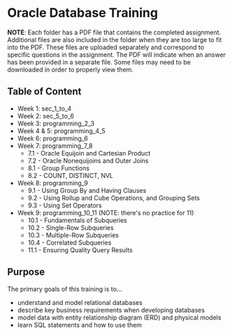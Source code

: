# Oracle Database Training

**NOTE**: Each folder has a PDF file that contains the completed assignment. Additional files are also included in the folder when they are too large to fit into the PDF. These files are uploaded separately and correspond to specific questions in the assignment. The PDF will indicate when an answer has been provided in a separate file. Some files may need to be downloaded in order to properly view them.

## Table of Content
* Week 1: sec_1_to_4
* Week 2: sec_5_to_6
* Week 3: programming_2_3
* Week 4 & 5: programming_4_5
* Week 6: programming_6
* Week 7: programming_7_8
  * 7.1 - Oracle Equijoin and Cartesian Product
  * 7.2 - Oracle Nonequijoins and Outer Joins
  * 8.1 - Group Functions
  * 8.2 - COUNT, DISTINCT, NVL
* Week 8: programming_9
  * 9.1 - Using Group By and Having Clauses
  * 9.2 - Using Rollup and Cube Operations, and Grouping Sets
  * 9.3 - Using Set Operators
* Week 9: programming_10_11 (NOTE: there's no practice for 11)
  * 10.1 - Fundamentals of Subqueries
  * 10.2 - Single-Row Subqueries
  * 10.3 - Multiple-Row Subqueries
  * 10.4 - Correlated Subqueries
  * 11.1 - Ensuring Quality Query Results
 
## Purpose
The primary goals of this training is to...
* understand and model relational databases
* describe key business requirements when developing databases
* model data with entity relationship diagram (ERD) and physical models 
* learn SQL statements and how to use them


